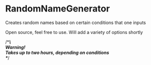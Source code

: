 # RandomNameGenerator
Creates random names based on certain conditions that one inputs

Open source, feel free to use. Will add a variety of options shortly


/**********************************************************************************************************************\        
                                                          Warning!                                                                
                                        Takes up to two hours, depending on conditions                                                    
\**********************************************************************************************************************/                      
